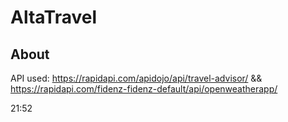 # AltaTravel

## About

API used: https://rapidapi.com/apidojo/api/travel-advisor/ && https://rapidapi.com/fidenz-fidenz-default/api/openweatherapp/

21:52
